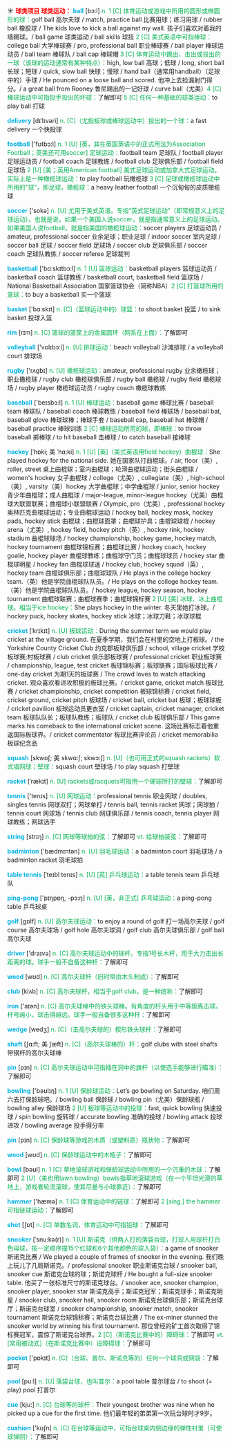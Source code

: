 ☀ <font color="red">**球类项目 球类运动：**</font>
<font color="sky blue">**ball**</font> [bɔ:l] 
<font color="#00b050">n. 1 [C] 体育运动或游戏中所用的圆形或椭圆形的球：</font>golf ball 高尔夫球 / match, practice ball 比赛用球；练习用球 / rubber ball 橡胶球 / The kids love to kick a ball against my wall. 孩子们喜欢对着我的墙踢球。/ ball game 球类运动 / ball skills 球技 <font color="#00b050">2 [C] 美式英语中可指棒球：</font>college ball 大学棒球赛 / pro, professional ball 职业棒球赛 / ball player 棒球运动员 / ball team 棒球队 / ball cap 棒球帽 <font color="#00b050">3 [C] 体育运动中踢出、击出或投出的一球（该球的运动通常有某种特点）：</font>high, low ball 高球；低球 / long, short ball 长球；短球 / quick, slow ball 快球；慢球 / hand ball（通常用handball）（足球中的）手球 / He pounced on a loose ball and scored. 他冲上去捡漏射门得分。/ a great ball from Rooney 鲁尼踢出的一记好球 / curve ball（尤美）<font color="#00b050">4 [C] 棒球运动中可指投手投出的坏球：</font>了解即可 <font color="#00b050">5 [C] 任何一种基础的球类运动：</font>to play ball 打球
           
<font color="sky blue">**delivery**</font> [dɪˈlɪvəri]
<font color="#00b050">n. [C]（尤指板球或棒球运动中）投出的一个球：</font>a fast delivery 一个快投球

<font color="sky blue">**football**</font> ['fʊtbɔ:l] 
<font color="#00b050">n. 1 [U] [英，其在英国英语中的正式用法为Association Football；英美还可用soccer] 足球运动：</font>football team 足球队 / football player 足球运动员 / football coach 足球教练 / football club 足球俱乐部 / football field 足球场 <font color="#00b050">2 [U] [美；英用American football] 美式足球运动或加拿大式足球运动。实际上是一种橄榄球运动：</font>to play football 玩橄榄球 <font color="#00b050">3 [C] 足球或橄榄球运动中所用的“球”，即足球，橄榄球：</font>a heavy leather football 一个沉甸甸的皮质橄榄球

<font color="sky blue">**soccer**</font> ['sɒkə] 
<font color="#00b050">n. [U] 尤用于美式英语。专指“英式足球运动”（即常规意义上的足球运动）。也就是说，如果一个美国人说soccer，就是指通常意义上的足球运动。如果美国人说football，就是指美国的橄榄球运动：</font>soccer players 足球运动员 / amateur, professional soccer 业余足球；职业足球 / indoor soccer 室内足球 / soccer ball 足球 / soccer field 足球场 / soccer club 足球俱乐部 / soccer coach 足球队教练 / soccer referee 足球裁判

<font color="sky blue">**basketball**</font> ['bɑːskɪtbɔ:l] 
<font color="#00b050">n. 1 [U] 篮球运动：</font>basketball players 篮球运动员 / basketball coach 篮球教练 / basketball court, basketball field 篮球场 / National Basketball Association 国家篮球协会（简称NBA）<font color="#00b050">2 [C] 打篮球所用的篮球：</font>to buy a basketball 买一个篮球

<font color="sky blue">**basket**</font> ['bɑːskɪt] 
<font color="#00b050">n. [C]（篮球运动中的）球篮：</font>to shoot basket 投篮 / to sink basket 投球入篮

<font color="sky blue">**rim**</font> [rɪm]
<font color="#00b050">n. [C] 篮球的篮筐上的金属圆环（网系在上面）：</font>了解即可

<font color="sky blue">**volleyball**</font> ['vɒlɪbɔ:l] 
<font color="#00b050">n. [U] 排球运动：</font>beach volleyball 沙滩排球 / a volleyball court 排球场

<font color="sky blue">**rugby**</font> ['rʌɡbɪ] 
<font color="#00b050">n. [U] 橄榄球运动：</font>amateur, professional rugby 业余橄榄球；职业橄榄球 / rugby club 橄榄球俱乐部 / rugby ball 橄榄球 / rugby field 橄榄球场 / rugby player 橄榄球运动员 / rugby coach 橄榄球教练

<font color="sky blue">**baseball**</font> ['beɪsbɔ:l] 
<font color="#00b050">n. 1 [U] 棒球运动：</font>baseball game 棒球比赛 / baseball team 棒球队 / baseball coach 棒球教练 / baseball field 棒球场 / baseball bat, baseball glove 棒球球棒；棒球手套 / baseball cap, baseball hat 棒球帽 / baseball practice 棒球训练 <font color="#00b050">2 [C] 棒球运动所用的球，即棒球：</font>to throw baseball 掷棒球 / to hit baseball 击棒球 / to catch baseball 接棒球
            
<font color="sky blue">**hockey**</font> [ˈhɒki; 美 ˈhɑ:ki]
<font color="#00b050">n. 1 [U] [英]（美式英语用field hockey）曲棍球：</font>She played hockey for the national side. 她在国家队打曲棍球。/ air, floor（美）, roller, street 桌上曲棍球；室内曲棍球；轮滑曲棍球运动；街头曲棍球 / women's hockey 女子曲棍球 / college（尤美）, collegiate（美）, high-school（美）, varsity（美）hockey 大学曲棍球；中学曲棍球 / junior, senior hockey 青少年曲棍球；成人曲棍球 / major-league, minor-league hockey（尤美）曲棍球大联盟联赛；曲棍球小联盟联赛 / Olympic, pro（尤美）, professional hockey 奥林匹克曲棍球运动；专业曲棍球运动 / hockey ball, hockey mask, hockey pads, hockey stick 曲棍球；曲棍球面罩；曲棍球护具；曲棍球球棍 / hockey arena（尤美）, hockey field, hockey pitch（英）, hockey rink, hockey stadium 曲棍球球场 / hockey championship, hockey game, hockey match, hockey tournament 曲棍球锦标赛；曲棍球比赛 / hockey coach, hockey goalie, hockey player 曲棍球教练；曲棍球守门员；曲棍球球员 / hockey star 曲棍球明星 / hockey fan 曲棍球球迷 / hockey club, hockey squad（英）, hockey team 曲棍球俱乐部；曲棍球球队 / He plays in the college hockey team.（英）他是学院曲棍球队队员。/ He plays on the college hockey team.（美）他是学院曲棍球队队员。/ hockey league, hockey season, hockey tournament 曲棍球联赛；曲棍球赛季；曲棍球锦标赛 <font color="#00b050">2 [U] [美] 冰球、冰上曲棍球。相当于ice hockey：</font>She plays hockey in the winter. 冬天里她打冰球。/ hockey puck, hockey skates, hockey stick 冰球；冰球刀鞋；冰球球棍

<font color="sky blue">**cricket**</font> [ˈkrɪkɪt]
<font color="#00b050">n. [U] 板球运动：</font>During the summer term we would play cricket at the village ground. 在夏季学期，我们会在村里的空地上打板球。/ the Yorkshire County Cricket Club 约克郡板球俱乐部 / school, village cricket 学校板球赛;村板球赛 / club cricket 俱乐部板球赛 / professional cricket 职业板球赛 / championship, league, test cricket 板球锦标赛；板球联赛；国际板球比赛 / one-day cricket 为期1天的板球赛 / The crowd loves to watch attacking cricket. 观众喜欢看进攻积极的板球比赛。/ cricket game, cricket match 板球比赛 / cricket championship, cricket competition 板球锦标赛 / cricket field, cricket ground, cricket pitch 板球场 / cricket ball, cricket bat 板球；板球球板 / cricket pavilion 板球运动员更衣室 / cricket captain, cricket manager, cricket team 板球队队长；板球队教练；板球队 / cricket club 板球俱乐部 / This game marks his comeback to the international cricket scene. 这场比赛标志着他重返国际板球界。/ cricket commentator 板球比赛评论员 / cricket memorabilia 板球纪念品

<font color="sky blue">**squash**</font> [skwɒʃ; 美 skwɑ:ʃ; skwɔ:ʃ]
<font color="#00b050">n. [U]（也可用正式的squash rackets）软式墙网球；壁球：</font>squash court 壁球场 / to play squash 打壁球
           
<font color="sky blue">**racket**</font> [ˈrækɪt]
<font color="#00b050">n. [U] rackets或racquets可指用一个硬球所打的壁球：</font>了解即可
 
<font color="sky blue">**tennis**</font> ['tenɪs] 
<font color="#00b050">n. [U] 网球运动：</font>professional tennis 职业网球 / doubles, singles tennis 网球双打；网球单打 / tennis ball, tennis racket 网球；网球拍 / tennis court 网球场 / tennis club 网球俱乐部 / tennis coach, tennis player 网球教练；网球选手

<font color="sky blue">**string**</font> [strɪŋ] 
<font color="#00b050">n. [C] 网球等球拍的弦：</font>了解即可 <font color="#00b050">vt. 给球拍装弦：</font>了解即可

<font color="sky blue">**badminton**</font> ['bædmɪntən] 
<font color="#00b050">n. [U] 羽毛球运动：</font>a badminton court 羽毛球场 / a badminton racket 羽毛球拍

<font color="sky blue">**table tennis**</font> [ˈteɪbl tenɪs] 
<font color="#00b050">n. [U] [英] 乒乓球运动：</font>a table tennis team 乒乓球队

<font color="sky blue">**ping-pong**</font> ['pɪŋpɒŋ, -pɔ:ŋ] 
<font color="#00b050">n. [U] [英，非正式] 乒乓球运动：</font>a ping-pong table 乒乓球桌

<font color="sky blue">**golf**</font> [ɡɒlf] 
<font color="#00b050">n. [U] 高尔夫球运动：</font>to enjoy a round of golf 打一场高尔夫球 / golf course 高尔夫球场 / golf hole 高尔夫球洞 / golf club 高尔夫球俱乐部 / golf ball 高尔夫球

<font color="sky blue">**driver**</font> ['draɪvə] 
<font color="#00b050">n. [C] 高尔夫球运动中的球杆。专指1号长木杆，用于大力击出长距离的球。球手一般不自备这种杆：</font>了解即可

<font color="sky blue">**wood**</font> [wʊd] 
<font color="#00b050">n. [C] 高尔夫球杆（旧时常由木头制成）：</font>了解即可

<font color="sky blue">**club**</font> [klʌb] 
<font color="#00b050">n. [C] 高尔夫球杆，相当于golf club。是一种统称：</font>了解即可

<font color="sky blue">**iron**</font> ['aɪən] 
<font color="#00b050">n. [C] 高尔夫球棒中的铁头球棒。有角度的杆头用于中等距离击球。杆号越小，球击得越远。球手一般自备很多这种杆：</font>了解即可
           
<font color="sky blue">**wedge**</font> [wedʒ]
<font color="#00b050">n. [C]（击高尔夫球的）楔形铁头球杆：</font>了解即可
           
<font color="sky blue">**shaft**</font> [ʃɑ:ft; 美 ʃæft]
<font color="#00b050">n. [C]（高尔夫球棒的）杆：</font>golf clubs with steel shafts 带钢杆的高尔夫球棒

<font color="sky blue">**pin**</font> [pɪn] 
<font color="#00b050">n. [C] 高尔夫球运动中可指插在洞中的旗杆（以使选手能够进行瞄准）：</font>了解即可

<font color="sky blue">**bowling**</font> ['bəʊlɪŋ] 
<font color="#00b050">n. 1 [U] 保龄球运动：</font>Let’s go bowling on Saturday. 咱们周六去打保龄球吧。/ bowling ball 保龄球 / bowling pin（尤美）保龄球瓶 / bowling alley 保龄球场 <font color="#00b050">2 [U] 板球等运动中的投球：</font>fast, quick bowling 快速投球 / spin bowling 旋转球 / accurate bowling 准确的投球 / bowling attack 投球进攻 / bowling average 投手得分率

<font color="sky blue">**pin**</font> [pɪn] 
<font color="#00b050">n. [C] 保龄球等游戏的木质（或塑料质）瓶状物：</font>了解即可

<font color="sky blue">**wood**</font> [wʊd] 
<font color="#00b050">n. [C] 保龄球运动中的木瓶子：</font>了解即可

<font color="sky blue">**bowl**</font> [bəʊl] 
<font color="#00b050">n. 1 [C] 草地滚球游戏和保龄球运动中所用的一个沉重的木球：</font>了解即可 <font color="#00b050">2 [U]（美也用lawn bowling）bowls指草地滚球游戏（在一个平坦光滑的草地上，游戏者轮流滚球，使其尽量与小球靠近）：</font>了解即可

<font color="sky blue">**hammer**</font> ['hæmə] 
<font color="#00b050">n. 1 [C] 体育运动中的链球：</font>了解即可 <font color="#00b050">2 [sing.] the hammer 可指链球运动：</font>了解即可

<font color="sky blue">**shot**</font> [ʃɒt] 
<font color="#00b050">n. [C] 单数名词，体育运动中可指铅球：</font>了解即可
           
<font color="sky blue">**snooker**</font> [ˈsnu:kə(r)]
<font color="#00b050">n. 1 [U] 斯诺克（供两人打的落袋台球，打球人用球杆打白色母球，按一定顺序撞15个红球和6个其他颜色的球入袋）：</font>a game of snooker 斯诺克比赛 / We played a couple of frames of snooker in the evening. 我们晚上玩儿了几局斯诺克。/ professional snooker 职业斯诺克台球 / snooker ball, snooker cue 斯诺克台球的球；斯诺克球杆 / He bought a full-size snooker table. 他买了一张标准尺寸的斯诺克球台。/ snooker ace, snooker champion, snooker player, snooker star 斯诺克高手；斯诺克冠军；斯诺克球手；斯诺克明星 / snooker club, snooker hall, snooker room 斯诺克台球俱乐部；斯诺克台球厅；斯诺克台球室 / snooker championship, snooker match, snooker tournament 斯诺克台球锦标赛；斯诺克台球比赛 / The ex-miner stunned the snooker world by winning his first tournament. 那位曾经的矿工首次取得了锦标赛冠军，震惊了斯诺克台球界。<font color="#00b050">2 [C]（斯诺克比赛中的）障碍球：</font>了解即可 <font color="#00b050">vt. [常用被动式]（在斯诺克比赛中）设障碍球：</font>了解即可

<font color="sky blue">**pocket**</font> ['pɒkɪt] 
<font color="#00b050">n. [C]（台球、普尔、斯诺克等的）任何一个球洞或网袋：</font>了解即可

<font color="sky blue">**pool**</font> [pu:l] 
<font color="#00b050">n. [U] 落袋台球，也叫普尔：</font>a pool table 普尔球台 / to shoot (= play) pool 打普尔
           
<font color="sky blue">**cue**</font> [kju:]
<font color="#00b050">n. [C] 台球等的球杆：</font>Their youngest brother was nine when he picked up a cue for the first time. 他们最年轻的弟弟第一次玩台球时才9岁。

<font color="sky blue">**cushion**</font> ['kʊʃn] 
<font color="#00b050">n. [C] 在台球等运动中，可指台球桌内侧边缘的弹性衬里（可使球弹回）：</font>了解即可

